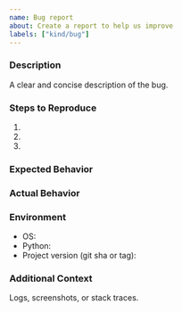 ```yaml
---
name: Bug report
about: Create a report to help us improve
labels: ["kind/bug"]
---
```


### Description
A clear and concise description of the bug.

### Steps to Reproduce
1. 
2. 
3. 

### Expected Behavior


### Actual Behavior


### Environment
- OS:
- Python:
- Project version (git sha or tag):

### Additional Context
Logs, screenshots, or stack traces.
